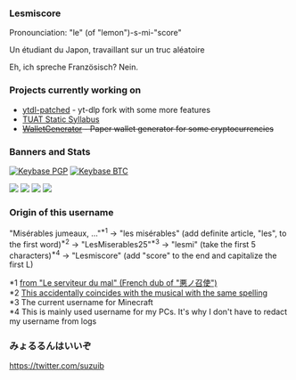 ### Lesmiscore

Pronounciation: "le" (of "lemon")-s-mi-"score" 

<!--
ENG (original): A student from Japan, working on random thing
JPN (reference): 適当に何かやってる日本の学生
-->
Un étudiant du Japon, travaillant sur un truc aléatoire

<!--
ENG (original): Eh, I speak French? No.
JPN (reference): え? フランス語話せるって? んな訳ねーだろ
-->
Eh, ich spreche Französisch? Nein.


### Projects currently working on
- [ytdl-patched](https://github.com/ytdl-patched/ytdl-patched) - yt-dlp fork with some more features
- [TUAT Static Syllabus](https://github.com/tuat-static-syllabus/tuat-static-syllabus)
- ~~[WalletGenerator](https://github.com/lesmiscore/WalletGenerator.net) - Paper wallet generator for some cryptocurrencies~~

### Banners and Stats
[![Keybase PGP](https://img.shields.io/keybase/pgp/nao20010128nao)](https://keybase.io/nao20010128nao)
[![Keybase BTC](https://img.shields.io/keybase/btc/nao20010128nao)](https://keybase.io/nao20010128nao)

![](https://github-readme-stats.vercel.app/api?username=lesmiscore&count_private=true&show_icons=true)
![](https://github-readme-stats.vercel.app/api/top-langs/?username=lesmiscore&layout=compact)
![](https://github-profile-trophy.vercel.app/?username=lesmiscore)
![](https://github-readme-streak-stats.herokuapp.com/?user=lesmiscore)


### Origin of this username
"Misérables jumeaux, ..."<sup>*1</sup> -> "les misérables" (add definite article, "les", to the first word)<sup>*2</sup> -> "LesMiserables25"<sup>*3</sup> -> "lesmi" (take the first 5 characters)<sup>*4</sup> -> "Lesmiscore" (add "score" to the end and capitalize the first L)

*1 [from "Le serviteur du mal" (French dub of "悪ノ召使")](https://youtu.be/orkw7ZPXhXg?t=100)    
*2 [This accidentally coincides with the musical with the same spelling](https://en.wikipedia.org/wiki/Les_Mis%C3%A9rables_(musical))     
*3 The current username for Minecraft     
*4 This is mainly used username for my PCs. It's why I don't have to redact my username from logs

### みょるるんはいいぞ
https://twitter.com/suzuib
